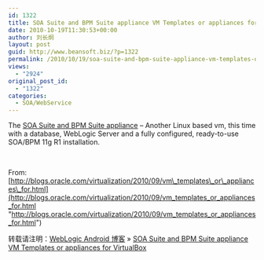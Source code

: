 ```yaml
---
id: 1322
title: SOA Suite and BPM Suite appliance VM Templates or appliances for VirtualBox
date: 2010-10-19T11:30:53+00:00
author: 刘长炯
layout: post
guid: http://www.beansoft.biz/?p=1322
permalink: /2010/10/19/soa-suite-and-bpm-suite-appliance-vm-templates-or-appliances-for-virtualbox/
views:
  - "2924"
original_post_id:
  - "1322"
categories:
  - SOA/WebService
---
```

The [SOA Suite and BPM Suite appliance](http://www.oracle.com/technetwork/middleware/soasuite/learnmore/vmsoa-172279.html) &#8211; Another Linux based vm, this time with a database, WebLogic Server and a fully configured, ready-to-use SOA/BPM 11g R1 installation.

&#160;

From: [http://blogs.oracle.com/virtualization/2010/09/vm\_templates\_or\_appliances\_for.html](http://blogs.oracle.com/virtualization/2010/09/vm_templates_or_appliances_for.html "http://blogs.oracle.com/virtualization/2010/09/vm_templates_or_appliances_for.html")

转载请注明：[WebLogic Android 博客](http://www.beansoft.biz) &raquo; [SOA Suite and BPM Suite appliance VM Templates or appliances for VirtualBox](http://www.beansoft.biz/2010/10/19/soa-suite-and-bpm-suite-appliance-vm-templates-or-appliances-for-virtualbox/)